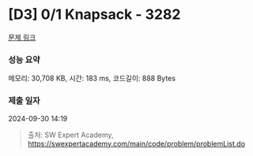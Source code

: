 # [D3] 0/1 Knapsack - 3282 

[문제 링크](https://swexpertacademy.com/main/code/problem/problemDetail.do?contestProbId=AWBJAVpqrzQDFAWr) 

### 성능 요약

메모리: 30,708 KB, 시간: 183 ms, 코드길이: 888 Bytes

### 제출 일자

2024-09-30 14:19



> 출처: SW Expert Academy, https://swexpertacademy.com/main/code/problem/problemList.do